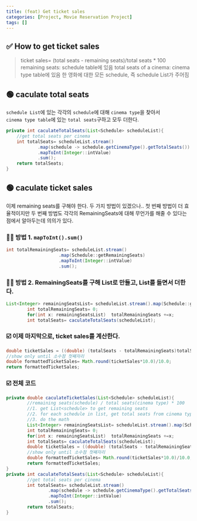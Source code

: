 ```yaml
---
title: (feat) Get ticket sales
categories: [Project, Movie Reservation Project]
tags: []
---
```


## ✅ How to get ticket sales

> ticket sales= (total seats - remaining seats)/total seats \* 100
> remaining seats: schedule table에 있음
> total seats of a cinema: cinema type table에 있음
> 한 영화에 대한 모든 schedule, 즉 schedule List가 주어짐

## 🟢 caculate total seats

`schedule List`에 있는 각각의 `schedule`에 대해 `cinema type`을 찾아서 <br>
`cinema type table`에 있는 `total seats`구하고 모두 더한다. <br>

```java
private int caculateTotalSeats(List<Schedule> scheduleList){
    //get total seats per cinema
    int totalSeats= scheduleList.stream()
            .map(schedule -> schedule.getCinemaType().getTotalSeats())
            .mapToInt(Integer::intValue)
            .sum();
    return totalSeats;
}
```

## 🟢 caculate ticket sales

이제 remaining seats를 구해야 한다.
두 가지 방법이 있겠으나..
첫 번째 방법이 더 효율적이지만
두 번째 방법도 각각의 RemainingSeats에 대해 무언가를 해줄 수 있다는 점에서 알아두는데 의의가 있다.

### 👍🏻 방법 1. `mapToInt().sum()`

```java
int totalRemainingSeats= scheduleList.stream()
                    .map(Schedule::getRemainingSeats)
                    .mapToInt(Integer::intValue)
                    .sum();
```

### 👍🏻 방법 2. RemainingSeats를 구해 List로 만들고, List를 돌면서 더한다.

```java
List<Integer> remainingSeatsList= scheduleList.stream().map(Schedule::getRemainingSeats).toList();
        int totalRemainingSeats= 0;
        for(int x: remainingSeatsList)  totalRemainingSeats +=x;
        int totalSeats= caculateTotalSeats(scheduleList);
```

### ☑️ 이제 마지막으로, ticket sales를 계산한다.

```java
double ticketSales = ((double) (totalSeats - totalRemainingSeats)totalSeats * 100.0) ;
//show only until 소수점 첫째자리
double formattedTicketSales= Math.round(ticketSales*10.0)/10.0;
return formattedTicketSales;
```

### ☑️ 전체 코드

```java
private double caculateTicketSales(List<Schedule> scheduleList){
        //remaining seats(schedule) / total seats(cinema type) * 100
        //1. get List<schedule> to get remaining seats
        //2. for each schedule in list, get total seats from cinema type
        //3. do the math
        List<Integer> remainingSeatsList= scheduleList.stream().map(Schedule::getRemainingSeats).toList();
        int totalRemainingSeats= 0;
        for(int x: remainingSeatsList)  totalRemainingSeats +=x;
        int totalSeats= caculateTotalSeats(scheduleList);
        double ticketSales = ((double) (totalSeats - totalRemainingSeats) /totalSeats * 100.0) ;
        //show only until 소수점 첫째자리
        double formattedTicketSales= Math.round(ticketSales*10.0)/10.0;
        return formattedTicketSales;
}
private int caculateTotalSeats(List<Schedule> scheduleList){
        //get total seats per cinema
        int totalSeats= scheduleList.stream()
                .map(schedule -> schedule.getCinemaType().getTotalSeats())
                .mapToInt(Integer::intValue)
                .sum();
        return totalSeats;
}

```
